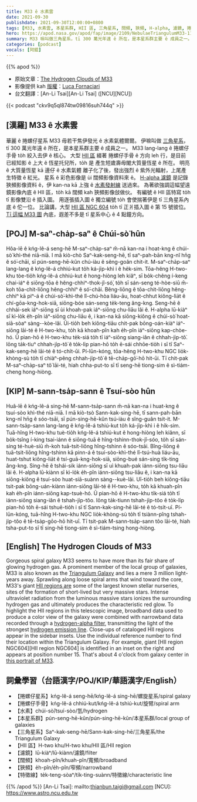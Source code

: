 ```yaml
---
title: M33 ê 水素雲
date: 2021-09-30
publishdate: 2021-09-30T12:00:00+0800
tags: [M33, 水素雲, 本星系群, HII 區, 三角星系, 闊頻, 狹頻, H-alpha, 濾鏡, 捲螺仔星系, 捲螺仔手骨, NGC 604]
hero: https://apod.nasa.gov/apod/fap/image/2109/NebulaeTriangulumM33-1179.jpg
summary: M33 嘛叫做三角星系，tī 300 萬光年遠 ê 所在，是本星系群主要 ê 成員之一。
categories: [podcast]
vocals: [阿錕]
---
```


{{% apod %}}

- 原始文章：[The Hydrogen Clouds of M33](https://apod.nasa.gov/apod/ap210930.html)
- 影像提供 kah [版權][copyright]：[Luca Fornaciari](https://www.lucafornaciarifotografia.com/)
- 台文翻譯：[An-Li Tsai][An-Li Tsai] ([NCU][NCU])

{{< podcast "ckv9q5ql874tw09816suh744q" >}}

## [漢羅] M33 ê 水素雲
華麗 ê 捲螺仔星系 M33 毋若干焦伊發光 ê 水素氣體爾爾。
伊嘛叫做 [三角星系][Triangulum Galaxy]，tī 300 萬光年遠 ê 所在，是本星系群主要 ê 成員之一。
M33 lang-lang ê 捲螺仔手骨 to̍h 絞入去伊 ê 核心。
大型 [HII 區][HII regions are] 綴著 捲螺仔手骨 ê 方向 leh 行，是目前已經知影 ê 上大 ê 恆星托兒所，to̍h 是 產生短歲壽毋閣大質量恆星 ê 所在。
明亮 ê 大質量恆星 kā 邊仔 ê 水素氣體 離子化了後，發出強烈 ê 紫外光輻射，上尾產生特徵 ê 紅光。
星系 ê 彩色影像是 ùi 闊頻影像資料來 ê。
[H-alpha 濾鏡][hydrogen-alpha filter] 是記錄狹頻影像資料 ê，伊 kan-na kā 上強 ê [水素發射線][hydrogen emission line] 送過來。
為著欲強調這幅望遠鏡影像內底 ê HII 區，to̍h kā 闊頻 kah 狹頻影像敆做伙。
有編號 ê HII 區特寫 to̍h tī 影像雙沿 ê 插入圖。
用逐張插入圖 ê 獨立編號 to̍h 會使揣著伊是 tī 三角星系內底 ê 佗一位。
比論講，大型 [HII 區 NGC 604][HII region NGC 604] to̍h tī 正爿插入圖 ê 第 15 號彼位。
[Tī 這幅 M33 圖][this portrait of M33] 內底，遐差不多是 tī 星系中心 ê 4 點鐘方向。

## [POJ] M-saⁿ-cha̍p-saⁿ ê Chúi-sò͘ hûn
Hôa-lē ê kńg-lê-á seng-hē M-saⁿ-cha̍p-saⁿ m̄-nā kan-na i hoat-kng ê chúi-sò͘ khì-thé niā-niā.
I mā kiò-chò Saⁿ-kak-seng-hē, tī saⁿ-pah-bān kng-nî hn̄g ê só͘-chāi, sī pún-seng-hē-kûn chú-iàu ê sêng-goân chit-it.
M-saⁿ-cha̍p-saⁿ lang-lang ê kńg-lê-á chhiú-kut to̍h ká-ji̍p-khì i ê he̍k-sim.
Tōa-hêng H-two-khu tòe-tio̍h kńg-lê-á chhiú-kut ê hong-hiòng leh kiâⁿ, sī bo̍k-chêng í-keng chai-iáⁿ ê siōng-tōa ê hêng-chhiⁿ-thok-jî-só͘, to̍h sī sán-seng té-hòe-siū m̄-koh tōa-chit-liōng hêng-chhiⁿ ê só͘-chāi.
Bêng-liōng ê tōa-chit-liōng hêng-chhiⁿ kā piⁿ-á ê chúi-sò͘-khì-thé lî-chú-hòa liáu-āu, hoat-chhut kiông-lia̍t ê chí-gōa-kng-hok-siā, siōng-bóe sán-seng te̍k-teng âng-kng.
Seng-hē ê chhái-sek iáⁿ-siōng sī ùi khoah-pak iáⁿ-siōng chu-liāu lâi ê.
H-alpha lū-kiàⁿ sī kì-lo̍k e̍h-pîn iáⁿ-siōng chu-liāu ê, i kan-na kā siōng-kiông ê chúi-sò͘ hoat-siā-sòaⁿ sàng--kòe-lâi.
Ūi-tio̍h beh kiông-tiāu chit-pak bōng-oán-kiàⁿ iáⁿ-siōng lāi-té ê H-two-khu, to̍h kā khoah-pîn kah e̍h-pîn iáⁿ-siōng kap-chòe-hó.
Ū pian-hō ê H-two-khu te̍k-siá to̍h tī iáⁿ-siōng siang-iân ê chhah-ji̍p-tô͘.
Iōng ta̍k-tiuⁿ chhah-ji̍p-tô͘ ê to̍k-li̍p pian-hō to̍h ē-sái chhōe-tio̍h i sī tī Saⁿ-kak-seng-hē lāi-té ê tó-chi̍t-ūi.
Pí-lūn-kóng, tōa-hêng H-two-khu NGC lio̍k-khòng-sù to̍h tī chiàⁿ-pêng chhah-ji̍p-tô͘ ê tē-cha̍p-gō͘-hō hit-ūi.
Tī chit-pak M-saⁿ-cha̍p-saⁿ tô͘ lāi-té, hiah chha-put-to sī tī seng-hē tiong-sim ê sì-tiám-cheng hong-hiòng.

## [KIP] M-sann-tsa̍p-sann ê Tsuí-sòo hûn
Huâ-lē ê kńg-lê-á sing-hē M-sann-tsa̍p-sann m̄-nā kan-na i huat-kng ê tsuí-sòo khì-thé niā-niā.
I mā kiò-tsò Sann-kak-sing-hē, tī sann-pah-bān kng-nî hn̄g ê sóo-tsāi, sī pún-sing-hē-kûn tsú-iàu ê sîng-guân tsit-it.
M-sann-tsa̍p-sann lang-lang ê kńg-lê-á tshiú-kut to̍h ká-ji̍p-khì i ê hi̍k-sim.
Tuā-hîng H-two-khu tuè-tio̍h kńg-lê-á tshiú-kut ê hong-hiòng leh kiânn, sī bo̍k-tsîng í-king tsai-iánn ê siōng-tuā ê hîng-tshinn-thok-jî-sóo, to̍h sī sán-sing té-huè-siū m̄-koh tuā-tsit-liōng hîng-tshinn ê sóo-tsāi.
Bîng-liōng ê tuā-tsit-liōng hîng-tshinn kā pinn-á ê tsuí-sòo-khì-thé lî-tsú-huà liáu-āu, huat-tshut kiông-lia̍t ê tsí-guā-kng-hok-siā, siōng-bué sán-sing ti̍k-ting âng-kng.
Sing-hē ê tshái-sik iánn-siōng sī uì khuah-pak iánn-siōng tsu-liāu lâi ê.
H-alpha lū-kiànn sī kì-lo̍k e̍h-pîn iánn-siōng tsu-liāu ê, i kan-na kā siōng-kiông ê tsuí-sòo huat-siā-suànn sàng--kuè-lâi.
Uī-tio̍h beh kiông-tiāu tsit-pak bōng-uán-kiànn iánn-siōng lāi-té ê H-two-khu, to̍h kā khuah-pîn kah e̍h-pîn iánn-siōng kap-tsuè-hó.
Ū pian-hō ê H-two-khu ti̍k-siá to̍h tī iánn-siōng siang-iân ê tshah-ji̍p-tôo.
Iōng ta̍k-tiunn tshah-ji̍p-tôo ê to̍k-li̍p pian-hō to̍h ē-sái tshuē-tio̍h i sī tī Sann-kak-sing-hē lāi-té ê tó-tsi̍t-uī.
Pí-lūn-kóng, tuā-hîng H-two-khu NGC lio̍k-khòng-sù to̍h tī tsiànn-pîng tshah-ji̍p-tôo ê tē-tsa̍p-gōo-hō hit-uī.
Tī tsit-pak M-sann-tsa̍p-sann tôo lāi-té, hiah tsha-put-to sī tī sing-hē tiong-sim ê sì-tiám-tsing hong-hiòng.

## [English] The Hydrogen Clouds of M33
Gorgeous spiral galaxy M33 seems to have more than its fair share of glowing hydrogen gas.
A prominent member of the local group of galaxies, M33 is also known as the [Triangulum Galaxy][Triangulum Galaxy] and lies a mere 3 million light-years away.
Sprawling along loose spiral arms that wind toward the core, M33's giant [HII regions are][HII regions are] some of the largest known stellar nurseries, sites of the formation of short-lived but very massive stars.
Intense ultraviolet radiation from the luminous massive stars ionizes the surrounding hydrogen gas and ultimately produces the characteristic red glow.
To highlight the HII regions in this telescopic image, broadband data used to produce a color view of the galaxy were combined with narrowband data recorded through a [hydrogen-alpha filter][hydrogen-alpha filter], transmitting the light of the strongest [hydrogen emission line][hydrogen emission line].
Close-ups of cataloged HII regions appear in the sidebar insets.
Use the individual reference number to find their location within the Triangulum Galaxy.
For example, giant [HII region NGC604][HII region NGC604] is identified in an inset on the right and appears at position number 15.
That's about 4 o'clock from galaxy center in [this portrait of M33][this portrait of M33].

## 詞彙學習（台語漢字/POJ/KIP/華語漢字/English）
- 【捲螺仔星系】kńg-lê-á seng-hē/kńg-lê-á sing-hē/螺旋星系/spiral galaxy
- 【捲螺仔手骨】kńg-lê-á chhiú-kut/kńg-lê-á tshiú-kut/旋臂/spiral arm
- 【水素】chúi-sò͘/tsuí-sòo/氫/hydrogen
- 【本星系群】pún-seng-hē-kûn/pún-sing-hē-kûn/本星系群/local group of galaxies
- 【三角星系】Saⁿ-kak-seng-hē/Sann-kak-sing-hē/三角星系/the Triangulum Galaxy
- 【HII 區】H-two khu/H-two khu/HII 區/HII region
- 【濾鏡】lū-kiàⁿ/lū-kiànn/濾鏡/filter
- 【闊頻】khoah-pîn/khuah-pîn/寬頻/broadband
- 【狹頻】e̍h-pîn/e̍h-pîn/窄頻/narrowband
- 【特徵線】te̍k-teng-sòaⁿ/ti̍k-ting-suànn/特徵線/characteristic line


{{% /apod %}}
[An-Li Tsai]: mailto:thianbun.taigi@gmail.com
[NCU]: https://www.astro.ncu.edu.tw

[copyright]: https://apod.nasa.gov/apod/fap/lib/about_apod.html#srapply

[Triangulum Galaxy]:https://apod.nasa.gov/apod/ap191231.html
[HII regions are]:https://en.wikipedia.org/wiki/H_II_region
[hydrogen-alpha filter]:https://en.wikipedia.org/wiki/H-alpha#Filter
[hydrogen emission line]:https://en.wikipedia.org/wiki/H-alpha#/media/File:Emission_spectrum-H.svg
[HII region NGC 604]:https://hubblesite.org/contents/media/images/2003/30/1422-Image.html
[this portrait of M33]:https://www.lucafornaciarifotografia.com/2021/09/26/astrofotografia-sulla-galassia-triangolo-m33-e-le-sue-nebulose/
